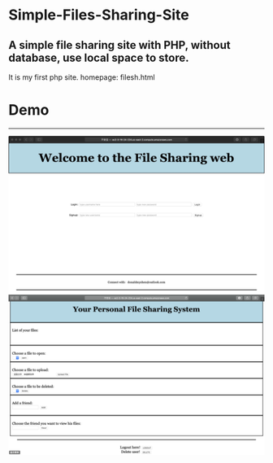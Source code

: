 # Simple-Files-Sharing-Site
A simple file sharing site with PHP, without database, use local space to store.
-----

It is my first php site.
homepage: filesh.html

# Demo
---
![image](https://raw.githubusercontent.com/donaldmyshen/Simple-Files-Sharing-Site/master/screenshot/1.png)
![image](https://raw.githubusercontent.com/donaldmyshen/Simple-Files-Sharing-Site/master/screenshot/2.png)
